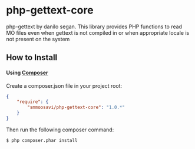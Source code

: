 # php-gettext-core
php-gettext by danilo segan. This library provides PHP functions to read MO files even when gettext is not compiled in or when appropriate locale is not present on the system

## How to Install

#### Using [Composer](http://getcomposer.org/)

Create a composer.json file in your project root:

```json
{
    "require": {
        "smmoosavi/php-gettext-core": "1.0.*"
    }
}
```

Then run the following composer command:

```bash
$ php composer.phar install
```

